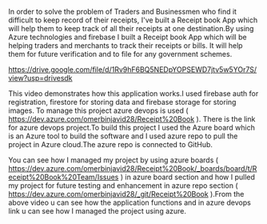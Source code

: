 In order to solve the problem of Traders and Businessmen who find it difficult to keep record of their receipts, I've built a Receipt book App which will help them to keep track of all their receipts at one destination.By using Azure technologies and firebase I built a Receipt book App which will be helping traders and merchants to track their receipts or bills. It will help them for future verification and to file for any government schemes.

https://drive.google.com/file/d/1Rv9hF6BQ5NEDpYOPSEWD7jtv5w5YOr7S/view?usp=drivesdk

This video demonstrates how this application works.I used firebase auth for registration, firestore for storing data and firebase storage for storing images. To manage this project azure devops is used ( https://dev.azure.com/omerbinjavid28/Receipt%20Book ). There is the link for azure devops project.To build this project I used the Azure board which is an Azure tool to build the software and I used azure repo to pull the project in Azure cloud.The azure repo is connected to GitHub.

You can see how I managed my project by using azure boards ( https://dev.azure.com/omerbinjavid28/Receipt%20Book/_boards/board/t/Receipt%20Book%20Team/Issues ) in azure board section and how I pulled my project for future testing and enhancement in azure repo section ( https://dev.azure.com/omerbinjavid28/_git/Receipt%20Book ).From the above video u can see how the application functions and in azure devops link u can see  how I managed the project using azure. 
